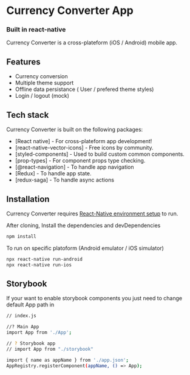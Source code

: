 # Currency Converter App

### Built in react-native

Currency Converter is a cross-plateform (iOS / Android) mobile app.

## Features

- Currency conversion
- Multiple theme support
- Offline data persistance ( User / prefered theme styles)
- Login / logout (mock)

## Tech stack

Currency Converter is built on the following packages:

- [React native] - For cross-plateform app development!
- [react-native-vector-icons] - Free icons by community.
- [styled-components] - Used to build custom common components.
- [prop-types] - For component props type checking.
- [@react-navigation] - To handle app navigation
- [Redux] - To handle app state.
- [redux-saga] - To handle async actions

## Installation

Currency Converter requires [React-Native environment setup](https://reactnative.dev/docs/environment-setup) to run.

After cloning, Install the dependencies and devDependencies

```sh
npm install
```

To run on specific platoform (Android emulator / iOS simulator)

```sh
npx react-native run-android
npx react-native run-ios
```

## Storybook

If your want to enable storybook components you just need to change default App path in

```sh
// index.js

//? Main App
import App from './App';

// ? Storybook app
// import App from "./storybook"

import { name as appName } from './app.json';
AppRegistry.registerComponent(appName, () => App);
```

